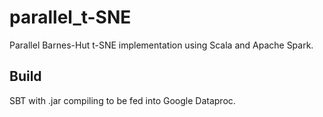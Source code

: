 # parallel_t-SNE
Parallel Barnes-Hut t-SNE implementation using Scala and Apache Spark.

## Build
SBT with .jar compiling to be fed into Google Dataproc.
